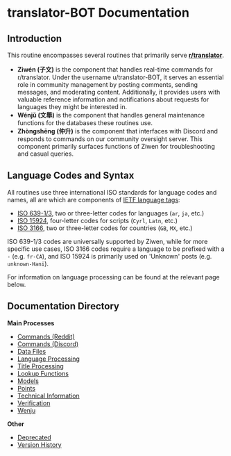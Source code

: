# translator-BOT Documentation

## Introduction

This routine encompasses several routines that primarily serve **[r/translator](https://www.reddit.com/r/translator/)**. 

* **Ziwén (子文)** is the component that handles real-time commands for r/translator. Under the username u/translator-BOT, it serves an essential role in community management by posting comments, sending messages, and moderating content. Additionally, it provides users with valuable reference information and notifications about requests for languages they might be interested in.
* **Wénjǔ (文舉)** is the component that handles general maintenance functions for the databases these routines use.
* **Zhòngshēng (仲升)** is the component that interfaces with Discord and responds to commands on our community oversight server. This component primarily surfaces functions of Ziwen for troubleshooting and casual queries.

## Language Codes and Syntax

All routines use three international ISO standards for language codes and names, all are which are components of [IETF language tags](https://en.wikipedia.org/wiki/IETF_language_tag):

* [ISO 639-1/3](https://en.wikipedia.org/wiki/ISO_639), two or three-letter codes for languages (`ar`, `ja`, etc.)
* [ISO 15924](https://en.wikipedia.org/wiki/ISO_15924#List_of_codes), four-letter codes for scripts (`Cyrl`, `Latn`, etc.)
* [ISO 3166](https://en.wikipedia.org/wiki/ISO_3166), two or three-letter codes for countries (`GB`, `MX`, etc.)

ISO 639-1/3 codes are universally supported by Ziwen, while for more specific use cases, ISO 3166 codes require a language to be prefixed with a `-` (e.g. `fr-CA`), and ISO 15924 is primarily used on 'Unknown' posts (e.g. `unknown-Hani`).

For information on language processing can be found at the relevant page below.

## Documentation Directory

**Main Processes**

* [Commands (Reddit)](./commands.md)
* [Commands (Discord)](./commands_discord.md)
* [Data Files](./data_files.md)
* [Language Processing](./language_processing.md)
* [Title Processing](./title_processing.md)
* [Lookup Functions](./lookup.md)
* [Models](./models.md)
* [Points](./points.md)
* [Technical Information](./technical.md)
* [Verification](./verification.md)
* [Wenju](./wenju.md)

**Other**

* [Deprecated](./deprecated.md)
* [Version History](./version_history.md)